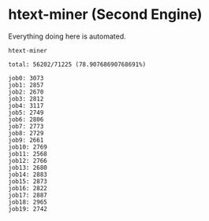 # htext-miner (Second Engine)

Everything doing here is automated.

```
htext-miner

total: 56202/71225 (78.90768690768691%)

job0: 3073
job1: 2857
job2: 2670
job3: 2812
job4: 3117
job5: 2749
job6: 2806
job7: 2773
job8: 2729
job9: 2661
job10: 2769
job11: 2568
job12: 2766
job13: 2680
job14: 2883
job15: 2873
job16: 2822
job17: 2887
job18: 2965
job19: 2742
```